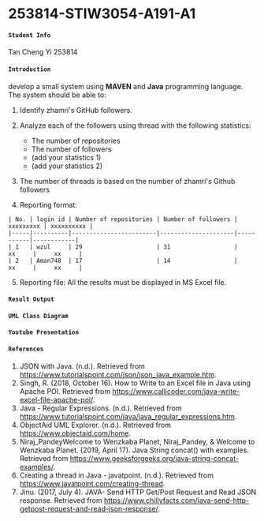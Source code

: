 # 253814-STIW3054-A191-A1
#### ```Student Info```
Tan Cheng Yi 253814

#### ```Introduction```
develop a small system using __MAVEN__ and __Java__ programming language. The system should be able to:
1. Identify zhamri's GitHub followers. 

2. Analyze each of the followers using thread with the following statistics:
   * The number of repositories
   * The number of followers
   * (add your statistics 1)  
   * (add your statistics 2) 

3. The number of threads is based on the number of zhamri's Github followers

4. Reporting format:
```
| No. | login id | Number of repositories | Number of followers | xxxxxxxxx | xxxxxxxxxx |
|-----|----------|------------------------|---------------------|-----------|------------|
| 1   | wzul     | 29                     | 31                  |    xx     |     xx     |
| 2   | Aman748  | 17                     | 14                  |    xx     |     xx     |
```

5. Reporting file: All the results must be displayed in MS Excel file.
#### ```Result Output```

#### ```UML Class Diagram```

#### ```Youtube Presentation```

#### ```References```
1. JSON with Java. (n.d.). Retrieved from https://www.tutorialspoint.com/json/json_java_example.htm.
2. Singh, R. (2018, October 16). How to Write to an Excel file in Java using Apache POI. Retrieved from https://www.callicoder.com/java-write-excel-file-apache-poi/.
3. Java - Regular Expressions. (n.d.). Retrieved from https://www.tutorialspoint.com/java/java_regular_expressions.htm.
4. ObjectAid UML Explorer. (n.d.). Retrieved from https://www.objectaid.com/home.
5. Niraj_PandeyWelcome to Wenzkaba Planet, Niraj_Pandey, & Welcome to Wenzkaba Planet. (2019, April 17). Java String concat() with examples. Retrieved from https://www.geeksforgeeks.org/java-string-concat-examples/.
6. Creating a thread in Java - javatpoint. (n.d.). Retrieved from https://www.javatpoint.com/creating-thread.
7. Jinu. (2017, July 4). JAVA- Send HTTP Get/Post Request and Read JSON response. Retrieved from https://www.chillyfacts.com/java-send-http-getpost-request-and-read-json-response/.

